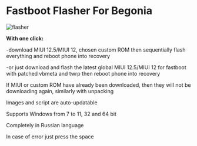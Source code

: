 # Fastboot Flasher For Begonia

![flasher](https://user-images.githubusercontent.com/74534100/145926397-9e618d74-6712-4486-aae1-be1b67ff5075.png)


**With one click:**

-download MIUI 12.5/MIUI 12, chosen custom ROM then sequentially flash everything and reboot phone into recovery

-or just download and flash the latest global MIUI 12.5/MIUI 12 for fastboot with patched vbmeta and twrp then reboot phone into recovery

If MIUI or custom ROM have already been downloaded, then they will not be downloading again, similarly with unpacking

Images and script are auto-updatable

Supports Windows from 7 to 11, 32 and 64 bit

Completely in Russian language

In case of error just press the space

